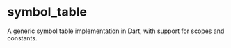 # symbol_table
A generic symbol table implementation in Dart, with support for scopes and constants.
